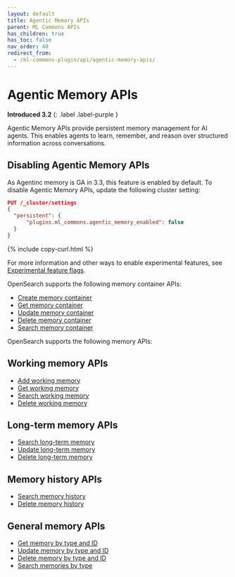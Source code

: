 ```yaml
---
layout: default
title: Agentic Memory APIs
parent: ML Commons APIs
has_children: true
has_toc: false
nav_order: 40
redirect_from: 
  - /ml-commons-plugin/api/agentic-memory-apis/
---
```


# Agentic Memory APIs
**Introduced 3.2**
{: .label .label-purple }

Agentic Memory APIs provide persistent memory management for AI agents. This enables agents to learn, remember, and reason over structured information across conversations.

## Disabling Agentic Memory APIs

As Agentinc memory is GA in 3.3, this feature is enabled by default. To disable Agentic Memory APIs, update the following cluster setting:

```json
PUT /_cluster/settings
{
  "persistent": {
      "plugins.ml_commons.agentic_memory_enabled": false
  }
}
```
{% include copy-curl.html %}

For more information and other ways to enable experimental features, see [Experimental feature flags]({{site.url}}{{site.baseurl}}/install-and-configure/configuring-opensearch/experimental/).

OpenSearch supports the following memory container APIs:

- [Create memory container]({{site.url}}{{site.baseurl}}/ml-commons-plugin/api/agentic-memory-apis/create-memory-container/)
- [Get memory container]({{site.url}}{{site.baseurl}}/ml-commons-plugin/api/agentic-memory-apis/get-memory-container/)
- [Update memory container]({{site.url}}{{site.baseurl}}/ml-commons-plugin/api/agentic-memory-apis/update-memory-container/)
- [Delete memory container]({{site.url}}{{site.baseurl}}/ml-commons-plugin/api/agentic-memory-apis/delete-memory-container/)
- [Search memory container]({{site.url}}{{site.baseurl}}/ml-commons-plugin/api/agentic-memory-apis/search-memory-container/)

OpenSearch supports the following memory APIs:

## Working memory APIs

- [Add working memory]({{site.url}}{{site.baseurl}}/ml-commons-plugin/api/agentic-memory-apis/add-memory/)
- [Get working memory]({{site.url}}{{site.baseurl}}/ml-commons-plugin/api/agentic-memory-apis/get-memory/)
- [Search working memory]({{site.url}}{{site.baseurl}}/ml-commons-plugin/api/agentic-memory-apis/search-memory/)
- [Delete working memory]({{site.url}}{{site.baseurl}}/ml-commons-plugin/api/agentic-memory-apis/delete-memory/)

## Long-term memory APIs

- [Search long-term memory]({{site.url}}{{site.baseurl}}/ml-commons-plugin/api/agentic-memory-apis/search-long-term-memory/)
- [Update long-term memory]({{site.url}}{{site.baseurl}}/ml-commons-plugin/api/agentic-memory-apis/update-long-term-memory/)
- [Delete long-term memory]({{site.url}}{{site.baseurl}}/ml-commons-plugin/api/agentic-memory-apis/delete-long-term-memory/)

## Memory history APIs

- [Search memory history]({{site.url}}{{site.baseurl}}/ml-commons-plugin/api/agentic-memory-apis/search-memory-history/)
- [Delete memory history]({{site.url}}{{site.baseurl}}/ml-commons-plugin/api/agentic-memory-apis/delete-memory-history/)

## General memory APIs

- [Get memory by type and ID]({{site.url}}{{site.baseurl}}/ml-commons-plugin/api/agentic-memory-apis/get-memory-by-type/)
- [Update memory by type and ID]({{site.url}}{{site.baseurl}}/ml-commons-plugin/api/agentic-memory-apis/update-memory-by-type/)
- [Delete memory by type and ID]({{site.url}}{{site.baseurl}}/ml-commons-plugin/api/agentic-memory-apis/delete-memory-by-type/)
- [Search memories by type]({{site.url}}{{site.baseurl}}/ml-commons-plugin/api/agentic-memory-apis/search-memories-by-type/)
